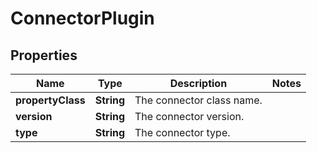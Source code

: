 

# ConnectorPlugin

## Properties

Name | Type | Description | Notes
------------ | ------------- | ------------- | -------------
**propertyClass** | **String** | The connector class name. | 
**version** | **String** | The connector version. | 
**type** | **String** | The connector type. | 



